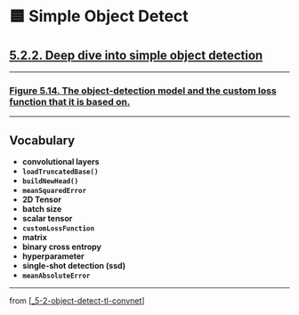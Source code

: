 # 🟦 Simple Object Detect

## [**5.2.2.** Deep dive into simple object detection](https://livebook.manning.com/book/deep-learning-with-javascript/chapter-5/178)

---

### [**Figure 5.14.** The object-detection model and the custom loss function that it is based on.](https://livebook.manning.com/book/deep-learning-with-javascript/chapter-5/ch05fig14)

---

## **Vocabulary**

- **convolutional layers**
- **`loadTruncatedBase()`**
- **`buildNewHead()`**
- **`meanSquaredError`**
- **2D Tensor**
- **batch size**
- **scalar tensor**
- **`customLossFunction`**
- **matrix**
- **binary cross entropy**
- **hyperparameter**
- **single-shot detection (ssd)**
- **`meanAbsoluteError`**

---

from [[_5-2-object-detect-tl-convnet]]

[//begin]: # "Autogenerated link references for markdown compatibility"
[_5-2-object-detect-tl-convnet]: _5-2-object-detect-tl-convnet.md "🟦 Object Detect TL ConvNet"
[//end]: # "Autogenerated link references"
